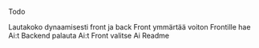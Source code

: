Todo

Lautakoko dynaamisesti front ja back
Front ymmärtää voiton
Frontille hae Ai:t
Backend palauta Ai:t
Front valitse Ai
Readme



